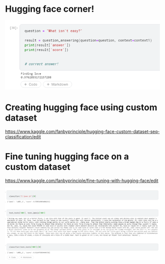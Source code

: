 # Hugging face corner!

![](what_isnt_easy.png)

# Creating hugging face using custom dataset

https://www.kaggle.com/fanbyprinciple/hugging-face-custom-dataset-seq-classification/edit

# Fine tuning hugging face on a custom dataset

https://www.kaggle.com/fanbyprinciple/fine-tuning-with-hugging-face/edit

![](fine_tuning.png)

